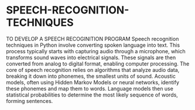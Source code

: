 # SPEECH-RECOGNITION-TECHNIQUES
TO DEVELOP A SPEECH RECOGINITION PROGRAM
Speech recognition techniques in Python involve converting spoken language into text. This process typically starts with capturing audio through a microphone, which transforms sound waves into electrical signals. These signals are then converted from analog to digital format, enabling computer processing.
The core of speech recognition relies on algorithms that analyze audio data, breaking it down into phonemes, the smallest units of sound. Acoustic models, often using Hidden Markov Models or neural networks, identify these phonemes and map them to words. Language models then use statistical probabilities to determine the most likely sequence of words, forming sentences.
